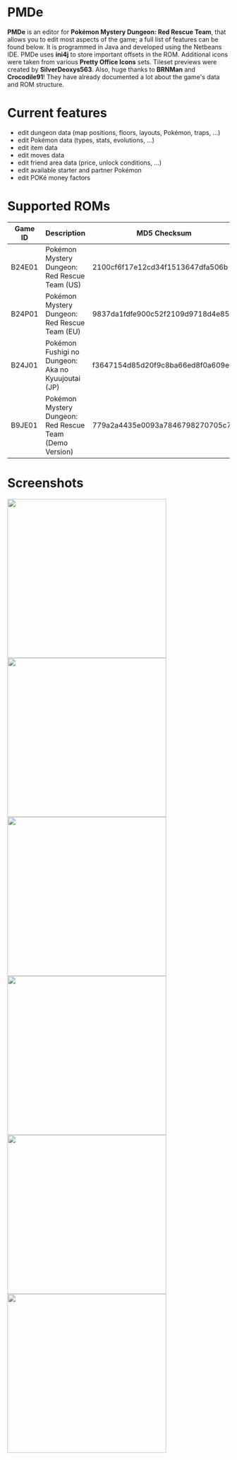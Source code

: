 # PMDe
**PMDe** is an editor for **Pokémon Mystery Dungeon: Red Rescue Team**, that allows you to edit most aspects of the game; a full list of features can be found below. It is programmed in Java and developed using the Netbeans IDE.
PMDe uses **ini4j** to store important offsets in the ROM. Additional icons were taken from various **Pretty Office Icons** sets. Tileset previews were created by **SilverDeoxys563**. Also, huge thanks to **BRNMan** and **Crocodile91**! They have already documented a lot about the game's data and ROM structure.

# Current features
- edit dungeon data (map positions, floors, layouts, Pokémon, traps, ...)
- edit Pokémon data (types, stats, evolutions, ...)
- edit item data
- edit moves data
- edit friend area data (price, unlock conditions, ...)
- edit available starter and partner Pokémon
- edit POKé money factors

# Supported ROMs
| Game ID | Description | MD5 Checksum |
| -- | ----------- | -------- |
| B24E01 | Pokémon Mystery Dungeon: Red Rescue Team (US) | 2100cf6f17e12cd34f1513647dfa506b |
| B24P01 | Pokémon Mystery Dungeon: Red Rescue Team (EU) | 9837da1fdfe900c52f2109d9718d4e85 |
| B24J01 | Pokémon Fushigi no Dungeon: Aka no Kyuujoutai (JP) | f3647154d85d20f9c8ba66ed8f0a609e |
| B9JE01 | Pokémon Mystery Dungeon: Red Rescue Team (Demo Version) | 779a2a4435e0093a7846798270705c76 |

# Screenshots
<img src="http://neomariogalaxy.bplaced.net/data/pictures/Mystery2-new-DungeonLayoutEditor.png" width="360"/> <img src="http://neomariogalaxy.bplaced.net/data/pictures/Mystery2-new-DungeonEditor.png" width="360"/>
<img src="http://neomariogalaxy.bplaced.net/data/pictures/Mystery2-new-MapEditor.png" width="360"/> <img src="http://neomariogalaxy.bplaced.net/data/pictures/Mystery2-new-DungeonTrapsEditor.png" width="360"/>
<img src="http://neomariogalaxy.bplaced.net/data/pictures/Mystery2-new-PokemonEditor.png" width="360"/> <img src="http://neomariogalaxy.bplaced.net/data/pictures/Mystery2-new-ItemEditor.png" width="360"/>
